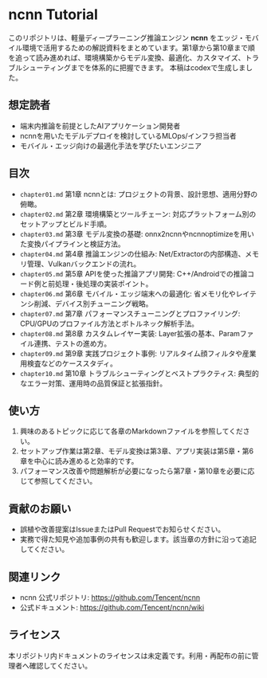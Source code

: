 # ncnn Tutorial

このリポジトリは、軽量ディープラーニング推論エンジン **ncnn** をエッジ・モバイル環境で活用するための解説資料をまとめています。第1章から第10章まで順を追って読み進めれば、環境構築からモデル変換、最適化、カスタマイズ、トラブルシューティングまでを体系的に把握できます。
本稿はcodexで生成しました。

## 想定読者
- 端末内推論を前提としたAIアプリケーション開発者
- ncnnを用いたモデルデプロイを検討しているMLOps/インフラ担当者
- モバイル・エッジ向けの最適化手法を学びたいエンジニア

## 目次
- `chapter01.md` 第1章 ncnnとは: プロジェクトの背景、設計思想、適用分野の俯瞰。
- `chapter02.md` 第2章 環境構築とツールチェーン: 対応プラットフォーム別のセットアップとビルド手順。
- `chapter03.md` 第3章 モデル変換の基礎: onnx2ncnnやncnnoptimizeを用いた変換パイプラインと検証方法。
- `chapter04.md` 第4章 推論エンジンの仕組み: Net/Extractorの内部構造、メモリ管理、Vulkanバックエンドの流れ。
- `chapter05.md` 第5章 APIを使った推論アプリ開発: C++/Androidでの推論コード例と前処理・後処理の実装ポイント。
- `chapter06.md` 第6章 モバイル・エッジ端末への最適化: 省メモリ化やレイテンシ削減、デバイス別チューニング戦略。
- `chapter07.md` 第7章 パフォーマンスチューニングとプロファイリング: CPU/GPUのプロファイル方法とボトルネック解析手法。
- `chapter08.md` 第8章 カスタムレイヤー実装: Layer拡張の基本、Paramファイル連携、テストの進め方。
- `chapter09.md` 第9章 実践プロジェクト事例: リアルタイム顔フィルタや産業用検査などのケーススタディ。
- `chapter10.md` 第10章 トラブルシューティングとベストプラクティス: 典型的なエラー対策、運用時の品質保証と拡張指針。

## 使い方
1. 興味のあるトピックに応じて各章のMarkdownファイルを参照してください。
2. セットアップ作業は第2章、モデル変換は第3章、アプリ実装は第5章・第6章を中心に読み進めると効率的です。
3. パフォーマンス改善や問題解析が必要になったら第7章・第10章を必要に応じて参照してください。

## 貢献のお願い
- 誤植や改善提案はIssueまたはPull Requestでお知らせください。
- 実務で得た知見や追加事例の共有も歓迎します。該当章の方針に沿って追記してください。

## 関連リンク
- ncnn 公式リポジトリ: https://github.com/Tencent/ncnn
- 公式ドキュメント: https://github.com/Tencent/ncnn/wiki

## ライセンス
本リポジトリ内ドキュメントのライセンスは未定義です。利用・再配布の前に管理者へ確認してください。
